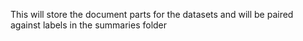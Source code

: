 This will store the document parts for the datasets and will be paired against labels in the summaries folder